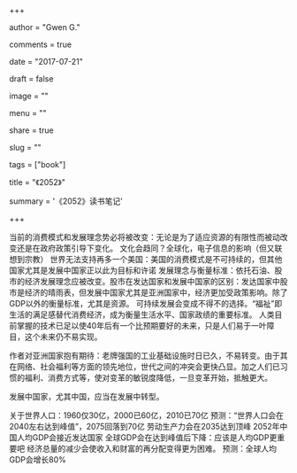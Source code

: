 
+++

author = "Gwen G."

comments = true

date = "2017-07-21"

draft = false

image = ""

menu = ""

share = true

slug = ""

tags = ["book"]

title = "《2052》"

summary = '《2052》读书笔记'


+++

当前的消费模式和发展理念势必将被改变：无论是为了适应资源的有限性而被动改变还是在政府政策引导下变化。
文化会趋同？全球化，电子信息的影响（但又联想到宗教）
世界无法支持再多一个美国：美国的消费模式是不可持续的，但其他国家尤其是发展中国家正以此为目标和许诺
发展理念与衡量标准：依托石油、股市的经济发展理念应被改变。股市在发达国家和发展中国家的区别：发达国家中股市是经济的晴雨表，但发展中国家尤其是亚洲国家中，经济更加受政策影响。除了GDP以外的衡量标准，尤其是资源。
可持续发展会变成不得不的选择。“福祉”即生活的满足感替代消费经济，成为衡量生活水平、国家政绩的重要标准。
人类目前掌握的技术已足以使40年后有一个比预期要好的未来，只是人们易于一叶障目，这个未来仍不易实现。

作者对亚洲国家抱有期待：老牌强国的工业基础设施时日已久，不易转变。由于其在网络、社会福利等方面的领先地位，世代之间的冲突会更快凸显。加之人们已习惯的福利、消费方式等，使对变革的敏锐度降低，一旦变革开始，抵触更大。

发展中国家，尤其中国，应当在发展中转型。

关于世界人口：1960仅30亿，2000已60亿，2010已70亿
预测：“世界人口会在2040左右达到峰值”，2075回落到70亿
劳动生产力会在2035达到顶峰
2052年中国人均GDP会接近发达国家
全球GDP会在达到峰值后下降：应该是人均GDP更重要吧
经济总量的减少会使收入和财富的再分配变得更为困难。
预测：全球人均GDP会增长80%

